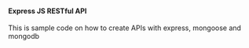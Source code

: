 <h4>Express JS RESTful API</h4>
<p>This is sample code on how to create APIs with express, mongoose and mongodb</p>